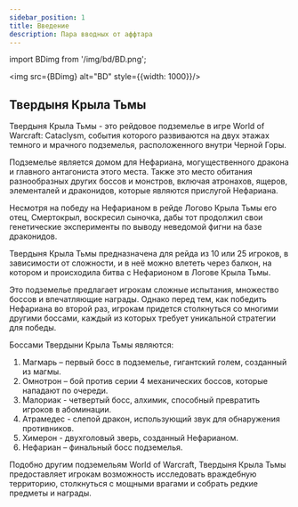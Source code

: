 ```yaml
---
sidebar_position: 1
title: Введение
description: Пара вводных от аффтара
---
```


import BDimg from '/img/bd/BD.png';

<div className="text--center">

<img src={BDimg} alt="BD" style={{width: 1000}}/>

</div>

## Твердыня Крыла Тьмы

Твердыня Крыла Тьмы - это рейдовое подземелье в игре World of Warcraft: Cataclysm, события которого развиваются на двух
этажах темного и мрачного подземелья, расположенного внутри Черной Горы.

Подземелье является домом для Нефариана, могущественного дракона и главного антагониста этого места. Также это место
обитания разнообразных других боссов и монстров, включая атронахов, ящеров, элементалей и драконидов, которые являются
прислугой Нефариана.

Несмотря на победу на Нефарианом в рейде Логово Крыла Тьмы его отец, Смертокрыл, воскресил сыночка, дабы тот продолжил
свои генетические эксперименты по выводу неведомой фигни на базе драконидов.

Твердыня Крыла Тьмы предназначена для рейда из 10 или 25 игроков, в зависимости от сложности, и в неё можно влететь
через балкон, на котором и происходила битва с Нефарионом в Логове Крыла Тьмы.

Это подземелье предлагает игрокам сложные испытания, множество боссов и впечатляющие награды. Однако перед тем, как
победить Нефариана во второй раз, игрокам придется столкнуться со многими другими боссами, каждый из которых требует
уникальной стратегии для победы.

Боссами Твердыни Крыла Тьмы являются:

1. Магмарь – первый босс в подземелье, гигантский голем, созданный из магмы.
2. Омнотрон – бой против серии 4 механических боссов, которые нападают по очереди.
3. Малориак - четвертый босс, алхимик, способный превратить игроков в абоминации.
4. Атрамедес - слепой дракон, использующий звук для обнаружения противников.
5. Химерон - двухголовый зверь, созданный Нефарианом.
6. Нефариан – финальный босс подземелья.

Подобно другим подземельям World of Warcraft, Твердыня Крыла Тьмы предоставляет игрокам возможность исследовать
враждебную территорию, столкнуться с мощными врагами и собрать редкие предметы и награды.
